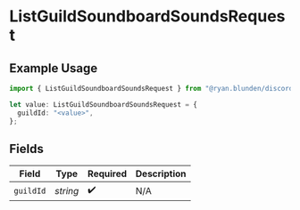 # ListGuildSoundboardSoundsRequest

## Example Usage

```typescript
import { ListGuildSoundboardSoundsRequest } from "@ryan.blunden/discord/models/operations";

let value: ListGuildSoundboardSoundsRequest = {
  guildId: "<value>",
};
```

## Fields

| Field              | Type               | Required           | Description        |
| ------------------ | ------------------ | ------------------ | ------------------ |
| `guildId`          | *string*           | :heavy_check_mark: | N/A                |